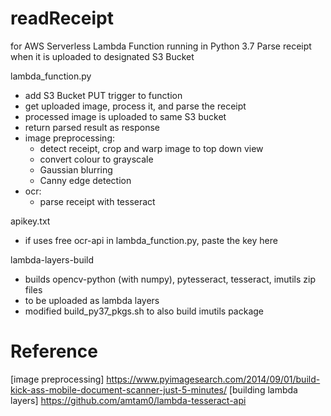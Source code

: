 # readReceipt
for AWS Serverless Lambda Function
running in Python 3.7
Parse receipt when it is uploaded to designated S3 Bucket

lambda_function.py
- add S3 Bucket PUT trigger to function
- get uploaded image, process it, and parse the receipt
- processed image is uploaded to same S3 bucket
- return parsed result as response
- image preprocessing: 
    - detect receipt, crop and warp image to top down view
    - convert colour to grayscale
    - Gaussian blurring
    - Canny edge detection
- ocr:
    - parse receipt with tesseract

apikey.txt
- if uses free ocr-api in lambda_function.py, paste the key here

lambda-layers-build
- builds opencv-python (with numpy), pytesseract, tesseract, imutils zip files
- to be uploaded as lambda layers
- modified build_py37_pkgs.sh to also build imutils package


# Reference
[image preprocessing] https://www.pyimagesearch.com/2014/09/01/build-kick-ass-mobile-document-scanner-just-5-minutes/
[building lambda layers] https://github.com/amtam0/lambda-tesseract-api
